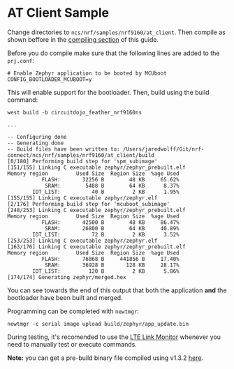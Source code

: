 # AT Client Sample

Change directories to `ncs/nrf/samples/nrf9160/at_client`. Then compile as shown beffore in the [compiling section](nrf9160-compiling-app.md) of this guide.

Before you do compile make sure that the following lines are added to the `prj.conf`:

```
# Enable Zephyr application to be booted by MCUboot
CONFIG_BOOTLOADER_MCUBOOT=y
```

This will enable support for the bootloader. Then, build using the build command:

```
west build -b circuitdojo_feather_nrf9160ns

...

-- Configuring done
-- Generating done
-- Build files have been written to: /Users/jaredwolff/Git/nrf-connect/ncs/nrf/samples/nrf9160/at_client/build
[0/180] Performing build step for 'spm_subimage'
[151/155] Linking C executable zephyr/zephyr_prebuilt.elf
Memory region         Used Size  Region Size  %age Used
           FLASH:       32256 B        48 KB     65.62%
            SRAM:        5488 B        64 KB      8.37%
        IDT_LIST:          40 B         2 KB      1.95%
[155/155] Linking C executable zephyr/zephyr.elf
[2/176] Performing build step for 'mcuboot_subimage'
[248/253] Linking C executable zephyr/zephyr_prebuilt.elf
Memory region         Used Size  Region Size  %age Used
           FLASH:       42500 B        48 KB     86.47%
            SRAM:       26800 B        64 KB     40.89%
        IDT_LIST:          72 B         2 KB      3.52%
[253/253] Linking C executable zephyr/zephyr.elf
[163/176] Linking C executable zephyr/zephyr_prebuilt.elf
Memory region         Used Size  Region Size  %age Used
           FLASH:       76868 B     441856 B     17.40%
            SRAM:       36928 B       128 KB     28.17%
        IDT_LIST:         120 B         2 KB      5.86%
[174/174] Generating zephyr/merged.hex
```

You can see towards the end of this output that both the application **and** the bootloader have been built and merged.

Programming can be completed with `newtmgr`:

```
newtmgr -c serial image upload build/zephyr/app_update.bin
```

During testing, it's recomended to use the [LTE Link Monitor](nrf9160-nrf-connect-desktop.md#using-with-lte-link-monitor) whenever you need to manually test or execute commands.

**Note:** you can get a pre-build binary file compiled using v1.3.2 [here](files/at-client-v1.3.2.bin).

